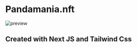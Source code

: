 # Pandamania.nft

![preview](https://pbs.twimg.com/profile_banners/1458487429267169280/1645637354/1500x500)

## Created with Next JS and Tailwind Css
